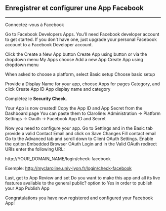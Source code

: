## Enregistrer et configurer une App Facebook
---

Connectez-vous à Facebook

Go to Facebook Developers Apps. You'll need Facebook developer account to get started. If you don't have one, just upgrade your personal Facebook account to a Facebook Developer account.

Click the Create a New App button Create App using button or via the dropdown menu My Apps choose Add a new App Create App using dropdown menu

When asked to choose a platform, select Basic setup Choose basic setup

Provide a Display Name for your app, choose Apps for pages Category, and click Create App ID App display name and category

Complétez le **Security Check**.

Your App is now created! Copy the App ID and App Secret from the Dashboard page You can paste them to Claroline: Administration -> Platform Settings -> Oauth -> Facebook App ID and Secret

Now you need to configure your app. Go to Settings and in the Basic tab provide a valid Contact Email and click on Save Changes Fill contact email Go to the Advanced tab and scroll down to Client OAuth Settings. Enable the option Embedded Browser OAuth Login and in the Valid OAuth redirect URIs enter the following URL:

http://YOUR_DOMAIN_NAME/login/check-facebook

Exemple: http://myclaroline.univ-lyon.fr/login/check-facebook

Last, got to App Review and set Do you want to make this app and all its live features available to the general public? option to Yes in order to publish your App Publish App

Congratulations you have now registered and configured your Facebook App!